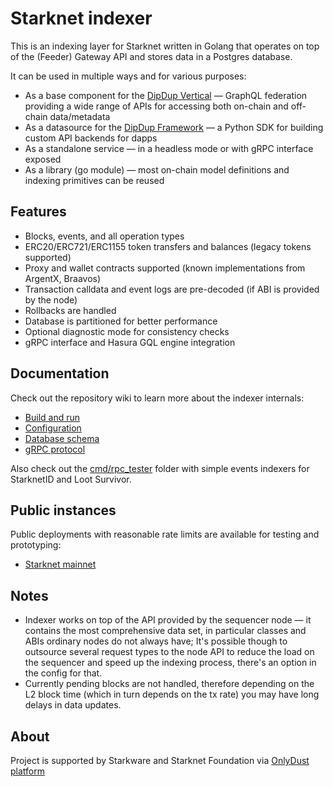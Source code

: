 # Starknet indexer
This is an indexing layer for Starknet written in Golang that operates on top of the (Feeder) Gateway API and stores data in a Postgres database.  

It can be used in multiple ways and for various purposes:
- As a base component for the [DipDup Vertical](https://dipdup.io) — GraphQL federation providing a wide range of APIs for accessing both on-chain and off-chain data/metadata
- As a datasource for the [DipDup Framework](https://dipdup.io) — a Python SDK for building custom API backends for dapps
- As a standalone service — in a headless mode or with gRPC interface exposed
- As a library (go module) — most on-chain model definitions and indexing primitives can be reused

## Features
- Blocks, events, and all operation types
- ERC20/ERC721/ERC1155 token transfers and balances (legacy tokens supported)
- Proxy and wallet contracts supported (known implementations from ArgentX, Braavos)
- Transaction calldata and event logs are pre-decoded (if ABI is provided by the node)
- Rollbacks are handled
- Database is partitioned for better performance
- Optional diagnostic mode for consistency checks
- gRPC interface and Hasura GQL engine integration 

## Documentation
Check out the repository wiki to learn more about the indexer internals:
- [Build and run](https://github.com/dipdup-io/starknet-indexer/wiki/Configuration-and-building#building)
- [Configuration](https://github.com/dipdup-io/starknet-indexer/wiki/Configuration-and-building)
- [Database schema](https://github.com/dipdup-io/starknet-indexer/wiki/Database-structure)
- [gRPC protocol](https://github.com/dipdup-io/starknet-indexer/wiki/gRPC-protocol)

Also check out the [cmd/rpc_tester](https://github.com/dipdup-io/starknet-indexer/tree/master/cmd/rpc_tester) folder with simple events indexers for StarknetID and Loot Survivor.

## Public instances
Public deployments with reasonable rate limits are available for testing and prototyping:
- [Starknet mainnet](https://play.dipdup.io/?endpoint=https://starknet-mainnet-gql.dipdup.net/v1/graphql)

## Notes
- Indexer works on top of the API provided by the sequencer node — it contains the most comprehensive data set, in particular classes and ABIs ordinary nodes do not always have; It's possible though to outsource several request types to the node API to reduce the load on the sequencer and speed up the indexing process, there's an option in the config for that.
- Currently pending blocks are not handled, therefore depending on the L2 block time (which in turn depends on the tx rate) you may have long delays in data updates.

## About
Project is supported by Starkware and Starknet Foundation via [OnlyDust platform](https://app.onlydust.xyz/projects/e1b6d080-7f15-4531-9259-10c3dae26848)
